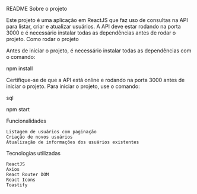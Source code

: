 README
Sobre o projeto

Este projeto é uma aplicação em ReactJS que faz uso de consultas na API para listar, criar e atualizar usuários. A API deve estar rodando na porta 3000 e é necessário instalar todas as dependências antes de rodar o projeto.
Como rodar o projeto

Antes de iniciar o projeto, é necessário instalar todas as dependências com o comando:

npm install

Certifique-se de que a API está online e rodando na porta 3000 antes de iniciar o projeto. Para iniciar o projeto, use o comando:

sql

npm start

Funcionalidades

    Listagem de usuários com paginação
    Criação de novos usuários
    Atualização de informações dos usuários existentes

Tecnologias utilizadas

    ReactJS
    Axios
    React Router DOM
    React Icons
    Toastify
